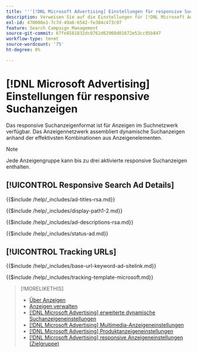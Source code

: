 ```yaml
---
title: '''[!DNL Microsoft Advertising] Einstellungen für responsive Suchanzeigen'
description: Verweisen Sie auf die Einstellungen für [!DNL Microsoft Advertising] responsive Suchanzeigen.
exl-id: 470008e1-7c7d-49a6-b542-fe384c473c97
feature: Search Campaign Management
source-git-commit: 67fe8581832dc0762d62908d01672e53cc95b847
workflow-type: tm+mt
source-wordcount: '75'
ht-degree: 0%

---
```


# [!DNL Microsoft Advertising] Einstellungen für responsive Suchanzeigen

Das responsive Suchanzeigenformat ist für Anzeigen im Suchnetzwerk verfügbar. Das Anzeigennetzwerk assembliert dynamische Suchanzeigen anhand der effektivsten Kombinationen aus Anzeigenelementen.

>[!NOTE]
>
>Jede Anzeigengruppe kann bis zu drei aktivierte responsive Suchanzeigen enthalten.

## [!UICONTROL Responsive Search Ad Details]

<!-- **[!UICONTROL Ad Titles]:** -->

{{$include /help/_includes/ad-titles-rsa.md}}

<!-- **[!UICONTROL Display Path 1]**, **[!UICONTROL Display Path 2]:** -->

{{$include /help/_includes/display-path1-2.md}}

<!-- **[!UICONTROL Ad Descriptions]:** -->

{{$include /help/_includes/ad-descriptions-rsa.md}}

<!-- **[!UICONTROL Status]:** -->

{{$include /help/_includes/status-ad.md}}

## [!UICONTROL Tracking URLs]

<!-- **[!UICONTROL Base URl]:** -->

{{$include /help/_includes/base-url-keyword-ad-sitelink.md}}

<!-- **[!UICONTROL Tracking Template]:** -->

{{$include /help/_includes/tracking-template-microsoft.md}}


>[!MORELIKETHIS]
>
>* [Über Anzeigen](ad-about.md)
>* [Anzeigen verwalten](ad-manage.md)
>* [[!DNL Microsoft Advertising] erweiterte dynamische Suchanzeigeneinstellungen](ad-settings-microsoft-dsa.md)
>* [[!DNL Microsoft Advertising] Multimedia-Anzeigeneinstellungen](ad-settings-microsoft-multimedia.md)
>* [[!DNL Microsoft Advertising] Produktanzeigeneinstellungen](ad-settings-microsoft-product.md)
>* [[!DNL Microsoft Advertising] responsive Anzeigeneinstellungen (Zielgruppe)](ad-settings-microsoft-responsive.md)
